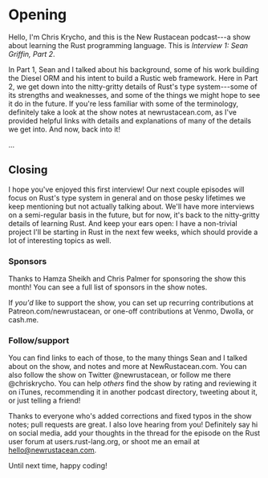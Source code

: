 # Opening

Hello, I'm Chris Krycho, and this is the New Rustacean podcast---a show about
learning the Rust programming language. This is *Interview 1: Sean Griffin,
Part 2*.

In Part 1, Sean and I talked about his background, some of his work building
the Diesel ORM and his intent to build a Rustic web framework. Here in Part 2,
we get down into the nitty-gritty details of Rust's type system---some of its
strengths and weaknesses, and some of the things we might hope to see it do in
the future. If you're less familiar with some of the terminology, definitely
take a look at the show notes at newrustacean.com, as I've provided helpful
links with details and explanations of many of the details we get into. And
now, back into it!

...

## Closing

I hope you've enjoyed this first interview! Our next couple episodes will focus
on Rust's type system in general and on those pesky lifetimes we keep
mentioning but not actually talking about. We'll have more interviews on a
semi-regular basis in the future, but for now, it's back to the nitty-gritty
details of learning Rust. And keep your ears open: I have a non-trivial project
I'll be starting in Rust in the next few weeks, which should provide a lot of
interesting topics as well.

### Sponsors

Thanks to Hamza Sheikh and Chris Palmer for sponsoring the show this month!
You can see a full list of sponsors in the show notes.

If *you'd* like to support the show, you can set up recurring contributions at
Patreon.com/newrustacean, or one-off contributions at Venmo, Dwolla, or
cash.me.

### Follow/support

You can find links to each of those, to the many things Sean and I talked about
on the show, and notes and more at NewRustacean.com. You can also follow the
show on Twitter @newrustacean, or follow me there @chriskrycho. You can help
*others* find the show by rating and reviewing it on iTunes, recommending it in
another podcast directory, tweeting about it, or just telling a friend!

Thanks to everyone who's added corrections and fixed typos in the show notes;
pull requests are great. I also love hearing from you! Definitely say hi on
social media, add your thoughts in the thread for the episode on the Rust user
forum at users.rust-lang.org, or shoot me an email at hello@newrustacean.com.

Until next time, happy coding!
